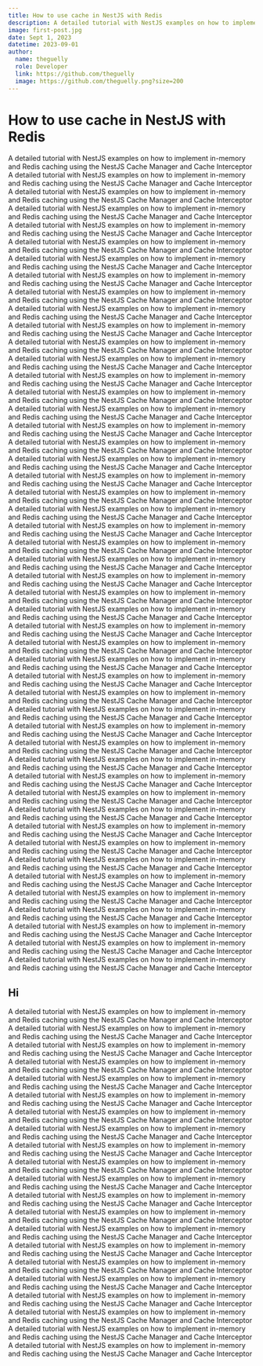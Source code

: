 ```yaml
---
title: How to use cache in NestJS with Redis
description: A detailed tutorial with NestJS examples on how to implement in-memory and Redis caching using the NestJS Cache Manager and Cache Interceptor
image: first-post.jpg
date: Sept 1, 2023
datetime: 2023-09-01
author:
  name: theguelly
  role: Developer
  link: https://github.com/theguelly
  image: https://github.com/theguelly.png?size=200
---
```

# How to use cache in NestJS with Redis
A detailed tutorial with NestJS examples on how to implement in-memory and Redis caching using the NestJS Cache Manager and Cache Interceptor
A detailed tutorial with NestJS examples on how to implement in-memory and Redis caching using the NestJS Cache Manager and Cache Interceptor
A detailed tutorial with NestJS examples on how to implement in-memory and Redis caching using the NestJS Cache Manager and Cache Interceptor
A detailed tutorial with NestJS examples on how to implement in-memory and Redis caching using the NestJS Cache Manager and Cache Interceptor
A detailed tutorial with NestJS examples on how to implement in-memory and Redis caching using the NestJS Cache Manager and Cache Interceptor
A detailed tutorial with NestJS examples on how to implement in-memory and Redis caching using the NestJS Cache Manager and Cache Interceptor
A detailed tutorial with NestJS examples on how to implement in-memory and Redis caching using the NestJS Cache Manager and Cache Interceptor
A detailed tutorial with NestJS examples on how to implement in-memory and Redis caching using the NestJS Cache Manager and Cache Interceptor
A detailed tutorial with NestJS examples on how to implement in-memory and Redis caching using the NestJS Cache Manager and Cache Interceptor
A detailed tutorial with NestJS examples on how to implement in-memory and Redis caching using the NestJS Cache Manager and Cache Interceptor
A detailed tutorial with NestJS examples on how to implement in-memory and Redis caching using the NestJS Cache Manager and Cache Interceptor
A detailed tutorial with NestJS examples on how to implement in-memory and Redis caching using the NestJS Cache Manager and Cache Interceptor
A detailed tutorial with NestJS examples on how to implement in-memory and Redis caching using the NestJS Cache Manager and Cache Interceptor
A detailed tutorial with NestJS examples on how to implement in-memory and Redis caching using the NestJS Cache Manager and Cache Interceptor
A detailed tutorial with NestJS examples on how to implement in-memory and Redis caching using the NestJS Cache Manager and Cache Interceptor
A detailed tutorial with NestJS examples on how to implement in-memory and Redis caching using the NestJS Cache Manager and Cache Interceptor
A detailed tutorial with NestJS examples on how to implement in-memory and Redis caching using the NestJS Cache Manager and Cache Interceptor
A detailed tutorial with NestJS examples on how to implement in-memory and Redis caching using the NestJS Cache Manager and Cache Interceptor
A detailed tutorial with NestJS examples on how to implement in-memory and Redis caching using the NestJS Cache Manager and Cache Interceptor
A detailed tutorial with NestJS examples on how to implement in-memory and Redis caching using the NestJS Cache Manager and Cache Interceptor
A detailed tutorial with NestJS examples on how to implement in-memory and Redis caching using the NestJS Cache Manager and Cache Interceptor
A detailed tutorial with NestJS examples on how to implement in-memory and Redis caching using the NestJS Cache Manager and Cache Interceptor
A detailed tutorial with NestJS examples on how to implement in-memory and Redis caching using the NestJS Cache Manager and Cache Interceptor
A detailed tutorial with NestJS examples on how to implement in-memory and Redis caching using the NestJS Cache Manager and Cache Interceptor
A detailed tutorial with NestJS examples on how to implement in-memory and Redis caching using the NestJS Cache Manager and Cache Interceptor
A detailed tutorial with NestJS examples on how to implement in-memory and Redis caching using the NestJS Cache Manager and Cache Interceptor
A detailed tutorial with NestJS examples on how to implement in-memory and Redis caching using the NestJS Cache Manager and Cache Interceptor
A detailed tutorial with NestJS examples on how to implement in-memory and Redis caching using the NestJS Cache Manager and Cache Interceptor
A detailed tutorial with NestJS examples on how to implement in-memory and Redis caching using the NestJS Cache Manager and Cache Interceptor
A detailed tutorial with NestJS examples on how to implement in-memory and Redis caching using the NestJS Cache Manager and Cache Interceptor
A detailed tutorial with NestJS examples on how to implement in-memory and Redis caching using the NestJS Cache Manager and Cache Interceptor
A detailed tutorial with NestJS examples on how to implement in-memory and Redis caching using the NestJS Cache Manager and Cache Interceptor
A detailed tutorial with NestJS examples on how to implement in-memory and Redis caching using the NestJS Cache Manager and Cache Interceptor
A detailed tutorial with NestJS examples on how to implement in-memory and Redis caching using the NestJS Cache Manager and Cache Interceptor
A detailed tutorial with NestJS examples on how to implement in-memory and Redis caching using the NestJS Cache Manager and Cache Interceptor
A detailed tutorial with NestJS examples on how to implement in-memory and Redis caching using the NestJS Cache Manager and Cache Interceptor
A detailed tutorial with NestJS examples on how to implement in-memory and Redis caching using the NestJS Cache Manager and Cache Interceptor
A detailed tutorial with NestJS examples on how to implement in-memory and Redis caching using the NestJS Cache Manager and Cache Interceptor
A detailed tutorial with NestJS examples on how to implement in-memory and Redis caching using the NestJS Cache Manager and Cache Interceptor
A detailed tutorial with NestJS examples on how to implement in-memory and Redis caching using the NestJS Cache Manager and Cache Interceptor
A detailed tutorial with NestJS examples on how to implement in-memory and Redis caching using the NestJS Cache Manager and Cache Interceptor
A detailed tutorial with NestJS examples on how to implement in-memory and Redis caching using the NestJS Cache Manager and Cache Interceptor
A detailed tutorial with NestJS examples on how to implement in-memory and Redis caching using the NestJS Cache Manager and Cache Interceptor
A detailed tutorial with NestJS examples on how to implement in-memory and Redis caching using the NestJS Cache Manager and Cache Interceptor
A detailed tutorial with NestJS examples on how to implement in-memory and Redis caching using the NestJS Cache Manager and Cache Interceptor
A detailed tutorial with NestJS examples on how to implement in-memory and Redis caching using the NestJS Cache Manager and Cache Interceptor
A detailed tutorial with NestJS examples on how to implement in-memory and Redis caching using the NestJS Cache Manager and Cache Interceptor
A detailed tutorial with NestJS examples on how to implement in-memory and Redis caching using the NestJS Cache Manager and Cache Interceptor
A detailed tutorial with NestJS examples on how to implement in-memory and Redis caching using the NestJS Cache Manager and Cache Interceptor
## Hi
A detailed tutorial with NestJS examples on how to implement in-memory and Redis caching using the NestJS Cache Manager and Cache Interceptor
A detailed tutorial with NestJS examples on how to implement in-memory and Redis caching using the NestJS Cache Manager and Cache Interceptor
A detailed tutorial with NestJS examples on how to implement in-memory and Redis caching using the NestJS Cache Manager and Cache Interceptor
A detailed tutorial with NestJS examples on how to implement in-memory and Redis caching using the NestJS Cache Manager and Cache Interceptor
A detailed tutorial with NestJS examples on how to implement in-memory and Redis caching using the NestJS Cache Manager and Cache Interceptor
A detailed tutorial with NestJS examples on how to implement in-memory and Redis caching using the NestJS Cache Manager and Cache Interceptor
A detailed tutorial with NestJS examples on how to implement in-memory and Redis caching using the NestJS Cache Manager and Cache Interceptor
A detailed tutorial with NestJS examples on how to implement in-memory and Redis caching using the NestJS Cache Manager and Cache Interceptor
A detailed tutorial with NestJS examples on how to implement in-memory and Redis caching using the NestJS Cache Manager and Cache Interceptor
A detailed tutorial with NestJS examples on how to implement in-memory and Redis caching using the NestJS Cache Manager and Cache Interceptor
A detailed tutorial with NestJS examples on how to implement in-memory and Redis caching using the NestJS Cache Manager and Cache Interceptor
A detailed tutorial with NestJS examples on how to implement in-memory and Redis caching using the NestJS Cache Manager and Cache Interceptor
A detailed tutorial with NestJS examples on how to implement in-memory and Redis caching using the NestJS Cache Manager and Cache Interceptor
A detailed tutorial with NestJS examples on how to implement in-memory and Redis caching using the NestJS Cache Manager and Cache Interceptor
A detailed tutorial with NestJS examples on how to implement in-memory and Redis caching using the NestJS Cache Manager and Cache Interceptor
A detailed tutorial with NestJS examples on how to implement in-memory and Redis caching using the NestJS Cache Manager and Cache Interceptor
A detailed tutorial with NestJS examples on how to implement in-memory and Redis caching using the NestJS Cache Manager and Cache Interceptor
A detailed tutorial with NestJS examples on how to implement in-memory and Redis caching using the NestJS Cache Manager and Cache Interceptor
A detailed tutorial with NestJS examples on how to implement in-memory and Redis caching using the NestJS Cache Manager and Cache Interceptor
A detailed tutorial with NestJS examples on how to implement in-memory and Redis caching using the NestJS Cache Manager and Cache Interceptor
A detailed tutorial with NestJS examples on how to implement in-memory and Redis caching using the NestJS Cache Manager and Cache Interceptor